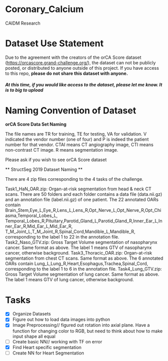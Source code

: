 # Coronary_Calcium
CAIDM Research

# Dataset Use Statement

Due to the agreement with the creators of the orCA Score dataset (https://orcascore.grand-challenge.org/), the dataset can not be publicly posted, or distributed to anyone outside of this project.
If you have access to this repo, **please do not share this dataset with anyone.**

##### At this time, if you would like access to the dataset, please let me know. It is to big to upload

# Naming Convention of Dataset
**orCA Score Data Set Naming** 

The file names are TR for training, TE for testing, VA for validation. V indicated the vendor number (one of four) and P is indeed the patient number for that vendor. CTAI means CT angiography image, CTI means non-contrast CT image. R means segmentation image.

Please ask if you wish to see orCA Score dataset

** StructSeg 2019 Dataset Naming **

There are 4 zip files corresponding to the 4 tasks of the challenge.

Task1_HaN_OAR.zip: Organ-at-risk segmentation from head & neck CT scans. There are 50 folders and each folder contains a data file (data.nii.gz) and an annotation file (label.nii.gz) of one patient. The 22 annotated OARs contain Brain_Stem,Eye_L,Eye_R,Lens_L,Lens_R,Opt_Nerve_L,Opt_Nerve_R,Opt_Chiasma,Temporal_Lobes_L, Temporal_Lobes_R,Pituitary,Parotid_Gland_L,Parotid_Gland_R,Inner_Ear_L,Inner_Ear_R,Mid_Ear_L,Mid_Ear_R, T_M_Joint_L,T_M_Joint_R,Spinal_Cord,Mandible_L,Mandible_R, corresponding to the label 1 to 22 in the annotation file.
Task2_Naso_GTV.zip: Gross Target Volume segmentation of nasopharynx cancer. Same format as above. The label 1 means GTV of nasopharynx cancer, otherwise background.
Task3_Thoracic_OAR.zip: Organ-at-risk segmentation from chest CT scans. Same format as above. The 6 annotated OARs contain Lung_L,Lung_R,Heart,Esophagus,Trachea,Spinal_Cord, corresponding to the label 1 to 6 in the annotation file.
Task4_Lung_GTV.zip: Gross Target Volume segmentation of lung cancer. Same format as above. The label 1 means GTV of lung cancer, otherwise background.

# Tasks
- [x] Organize Datasets
- [x] Figure out how to load data images into python
- [x] Image Preprocessing//
figured out rotation into axial plane. Have a function for changing color to RGB, but need to think about how to make input shape all equal
- [ ] Create basic NN//
working with TF on error
- [x] Find Heart specific segmentation
- [ ] Create NN for Heart Segmentation
